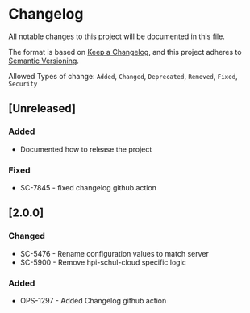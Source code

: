 # Changelog

All notable changes to this project will be documented in this file.

The format is based on [Keep a Changelog](https://keepachangelog.com/en/1.0.0/),
and this project adheres to [Semantic Versioning](https://semver.org/spec/v2.0.0.html).

Allowed Types of change: `Added`, `Changed`, `Deprecated`, `Removed`, `Fixed`, `Security`

## [Unreleased]

### Added

- Documented how to release the project

### Fixed

- SC-7845 - fixed changelog github action

## [2.0.0]

### Changed

 - SC-5476 - Rename configuration values to match server 
 - SC-5900 - Remove hpi-schul-cloud specific logic

### Added

 - OPS-1297 - Added Changelog github action
